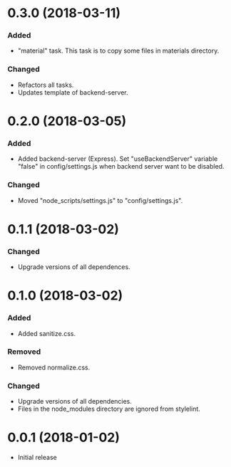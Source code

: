 # 0.3.0  (2018-03-11)

### Added

-   "material" task. This task is to copy some files in materials directory.

### Changed

-   Refactors all tasks.
-   Updates template of backend-server.

# 0.2.0  (2018-03-05)

### Added

-   Added backend-server (Express). Set "useBackendServer" variable "false" in config/settings.js when backend server want to be disabled.

### Changed

-   Moved "node_scripts/settings.js" to "config/settings.js".

# 0.1.1  (2018-03-02)

### Changed

-   Upgrade versions of all dependences.

# 0.1.0  (2018-03-02)

### Added

-   Added sanitize.css.

### Removed

-   Removed normalize.css.

### Changed

-   Upgrade versions of all dependencies.
-   Files in the node_modules directory are ignored from stylelint.

# 0.0.1 (2018-01-02)

-   Initial release
